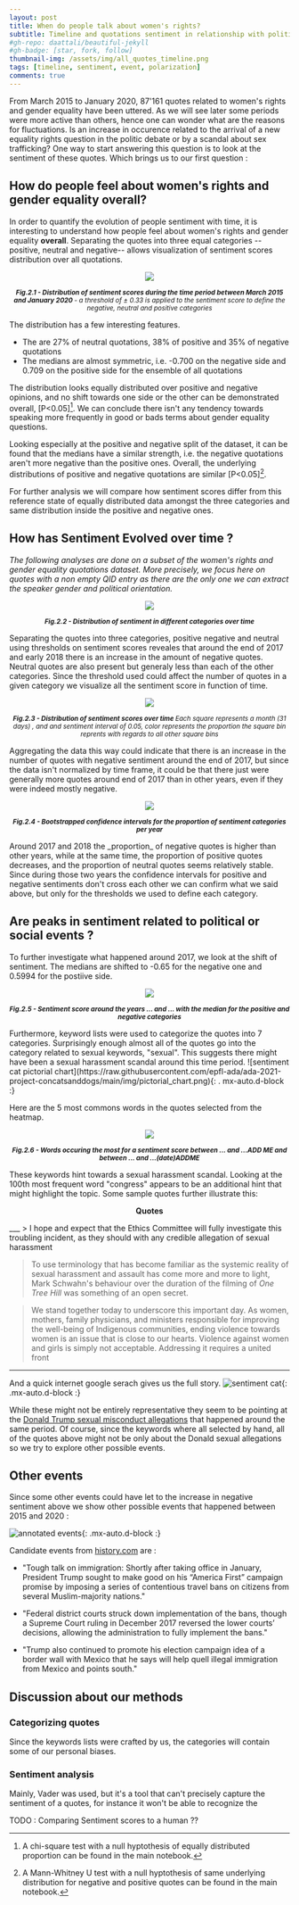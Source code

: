 ```yaml
---
layout: post
title: When do people talk about women's rights?
subtitle: Timeline and quotations sentiment in relationship with political or social events
#gh-repo: daattali/beautiful-jekyll
#gh-badge: [star, fork, follow]
thumbnail-img: /assets/img/all_quotes_timeline.png
tags: [timeline, sentiment, event, polarization]
comments: true
---
```

<!--
_This section will investigate the timeline with sentiment and focus on specific 
days/months to hghlight that quotes are related to political or social events._
_For now we can focus on the end of 2017 and show the subcategories found, i.e. that
 mostly it is sexual harassment quotes that are predominantly found around this time._ 
_We could also try to find other events._
  -->

From March 2015 to January 2020, 87'161 quotes related to women's rights and gender equality have been uttered. As we will see later some periods were more active than others, hence one can wonder what are the reasons for fluctuations. Is an increase in occurence related to the arrival of a new equality rights question in the politic debate or by a scandal about sex trafficking? One way to start answering this question is to look at the sentiment of these quotes.
Which brings us to our first question :


## How do people feel about women's rights and gender equality overall?
<!--![sentiment polarized with medians](https://raw.githubusercontent.com/epfl-ada/ada-2021-project-concatsanddogs/main/img/all_quotes_with_medians.png){: .    mx-auto.d-block :}  -->
In order to quantify the evolution of people sentiment with time, it is interesting to understand how people feel about women's rights and gender equality **overall**. Separating the quotes into three equal categories --positive, neutral and negative-- allows visualization of sentiment scores distribution over all quotations.
<!-- I think dividing into three equal categories makes more sense if we want to quantify how people feel -->
<p align = "center">
	<img src = "https://raw.githubusercontent.com/epfl-ada/ada-2021-project-concatsanddogs/main/img/all_quotes_with_medians.png">
</p>
<p align = "center">
	<small> 
		<i> 
			<b>
			Fig.2.1 - Distribution of sentiment scores during the time period between March 2015 and January 2020
			</b> 
			- a threshold of ± 0.33 is applied to the sentiment score to define the negative, neutral and positive categories
		</i>
	</small>

</p>

The distribution has a few interesting features.
- The are 27% of neutral quotations, 38% of positive and 35% of negative quotations
- The medians are almost symmetric, i.e. -0.700 on the negative side and 0.709 on the positive side for the ensemble of all quotations
<!--ADD A TEST TO CHECK IF  THE DIFFERENCE IN THE MEDIANS IS SIGNIFICATIVE (Kolmogorov-Smirnov test probably?)-->
 
The distribution looks equally distributed over positive and negative opinions, and no shift towards one side or the other can be demonstrated overall, [P<0.05][^1]. We can conclude there isn't any tendency towards speaking more frequently in good or bads terms about gender equality questions. 

[^1]: A chi-square test with a null hyptothesis of equally distributed proportion can be found in the main notebook.

Looking especially at the positive and negative split of the dataset, it can be found that the medians have a similar strength, i.e. the negative quotations aren't more negative than the positive ones. Overall, the underlying distributions of positive and negative quotations are similar [P<0.05][^2]. 

For further analysis we will compare how sentiment scores differ from this reference state of equally distributed data amongst the three categories and same distribution inside the positive and negative ones.


## How has Sentiment Evolved over time ?

_The following analyses are done on a subset of the women's rights and gender equality quotations dataset. More precisely, we focus here on quotes with a non empty QID entry as there are the only one we can extract the speaker gender and political orientation._
<p align = "center">
	<img src = "https://raw.githubusercontent.com/epfl-ada/ada-2021-project-concatsanddogs/main/img/sentiment_time_pos_neg_neu.jpg">
</p>
<p align = "center">
	<small> 
		<i> 
			<b>
			Fig.2.2 - Distribution of sentiment in different categories over time
			</b> 
		</i>
	</small>
</p>
Separating the quotes into three categories, positive negative and neutral using thresholds on sentiment scores reveales
that around the end of 2017 and early 2018 there is an increase in the amount of negative quotes.
Neutral quotes are also present but generaly less than each of the other categories. Since the threshold
used could affect the number of quotes in a given category we visualize all the sentiment score in function of time.
<!--( todo: check this or turn this into an interactive plot where we can change the threshold) -->

<p align = "center">
	<img src = "https://raw.githubusercontent.com/epfl-ada/ada-2021-project-concatsanddogs/main/img/sentiment_heatmap.jpg">
</p>
<p align = "center">
	<small> 
		<i> 
			<b>
			Fig.2.3 - Distribution of sentiment scores over time
			</b> 
			Each square represents a month (31 days) , and and sentiment interval of 0.05, color represents the proportion the square bin reprents with regards to all other square bins
		</i>
	</small>
</p>
Aggregating the data this way could indicate that there is an increase in the number of quotes with negative sentiment around the end of 2017,
but since the data isn't normalized by time frame, it could be that there just were generally more quotes around end of 2017 than in other years, even if they were indeed mostly negative.

<!-- todo : find a way to normalize by time period only or criticize i -->

<!-- Seems like there were a lot of negative quotes end of 2017
We could maybe use the list provided by wikipedia : https://en.wikipedia.org/wiki/2017_in_the_United_States#October to see if there were quotes about that -->

<p align = "center">
	<img src = "https://raw.githubusercontent.com/epfl-ada/ada-2021-project-concatsanddogs/main/img/byyear_sentiment_barplot.png">
</p>
<p align = "center">
	<small> 
		<i> 
			<b>
			Fig.2.4 - Bootstrapped confidence intervals for the proportion of sentiment categories per year
			</b> 
		</i>
	</small>
</p>
Around 2017 and 2018 the _proportion_ of negative quotes is higher than other years, while at the same time,
the proportion of positive quotes decreases, and the proportion of neutral quotes seems relatively stable. Since during those two years the confidence intervals for positive and negative sentiments don't cross each other we can confirm what we said above, but only for the thresholds we used to define each category. <!--  as in if we use a threshold of 0.5 maybe all of the proportions will be basically the same -->

## Are peaks in sentiment related to political or social events ?

To further investigate what happened around 2017, we look at the shift of sentiment. The medians are shifted to -0.65 for the negative one and 0.5994 for the postiive side. 

<p align = "center">
	<img src = "https://raw.githubusercontent.com/epfl-ada/ada-2021-project-concatsanddogs/main/img/end_2017_quotes_with_medians.png">
</p>
<p align = "center">
	<small> 
		<i> 
			<b>
			Fig.2.5 - Sentiment score around the years ... and ... with the median for the positive and negative categories
			</b> 
		</i>
	</small>
</p>
Furthermore, keyword lists were used to categorize the quotes into 7 categories. 
Surprisingly enough almost all of the quotes go into the category related to sexual keywords, "sexual".
This suggests there might have been a sexual harassment scandal around this time period.
![sentiment cat pictorial chart](https://raw.githubusercontent.com/epfl-ada/ada-2021-project-concatsanddogs/main/img/pictorial_chart.png){: .    mx-auto.d-block :}

Here are the 5 most commons words in the quotes selected from the heatmap. <!--This confirms our hypothesis and allows us to look into more details. -->

<p align = "center">
	<img src = "https://raw.githubusercontent.com/epfl-ada/ada-2021-project-concatsanddogs/main/img/5_most_common_word_event.png">
</p>
<p align = "center">
	<small> 
		<i> 
			<b>
			Fig.2.6 - Words occuring the most for a sentiment score between ... and ...ADD ME and between ... and ...(date)ADDME
			</b> 
		</i>
	</small>
</p>

These keywords hint towards a sexual harassment scandal. Looking at the 100th most frequent word "congress" appears to be an additional hint that might highlight the topic. Some sample quotes further illustrate this:
<p style="text-align: center;"> <b> Quotes</b>  </p> 
___
> I hope and expect that the Ethics Committee will fully investigate this troubling incident, as they should with any credible allegation of sexual harassment

> To use terminology that has become familiar as the systemic reality of sexual harassment and assault has come more and more to light, Mark Schwahn's behaviour over the duration of the filming of *One Tree Hill* was something of an open secret. 

> We stand together today to underscore this important day. As women, mothers, family physicians, and ministers responsible for improving the well-being of Indigenous communities, ending violence towards women is an issue that is close to our hearts. Violence against women and girls is simply not acceptable. Addressing it requires a united front
___
And a quick internet google serach gives us the full story. 
![sentiment cat](https://raw.githubusercontent.com/epfl-ada/ada-2021-project-concatsanddogs/main/img/trump_snapshot.png){: .mx-auto.d-block :} 

While these might not be entirely representative they seem to be pointing at the [Donald Trump sexual misconduct allegations](https://en.wikipedia.org/wiki/Donald_Trump_sexual_misconduct_allegations) that happened around the same period. Of course, since the keywords where all selected by hand, all of the quotes above might not be only about the Donald sexual allegations so we try to explore other possible events.

## Other events

Since some other events could have let to the increase in negative sentiment above we show other possible events that happened between 2015 and 2020 :

<!-- Here we use the additional dataset ( wikipedia historical US events page) do show what events are mainly talked about - 
_todo : make sure this is relevant : show proof that quotes are mostly US related_-->
![annotated events](https://raw.githubusercontent.com/epfl-ada/ada-2021-project-concatsanddogs/main/img/events_time.jpg){: .mx-auto.d-block :}

Candidate events from [history.com](https://www.history.com/topics/21st-century/2017-events#section_1) are :

* "Tough talk on immigration: Shortly after taking office in January, President Trump sought to make good on his “America First” campaign promise by imposing a series of contentious travel bans on citizens from several Muslim-majority nations."

* "Federal district courts struck down implementation of the bans, though a Supreme Court ruling in December 2017 reversed the lower courts’ decisions, allowing the administration to fully implement the bans."

* "Trump also continued to promote his election campaign idea of a border wall with Mexico that he says will help quell illegal immigration from Mexico and points south."


## Discussion about our methods 

### Categorizing quotes
Since the keywords lists were crafted by us, the categories will contain some of our personal biases. <!-- comments on the number of quotes in every list ? are they balanced ? -->

### Sentiment analysis

Mainly, Vader was used, but it's a tool that can't precisely capture the sentiment of a quotes, for instance it won't be able to recognize the 

TODO : Comparing Sentiment scores to a human ?? 

[^1]: A chi-square test with a null hyptothesis of equally distributed proportion can be found in the main notebook.
[^2]: A Mann-Whitney U test with a null hyptothesis of same underlying distribution for negative and positive quotes can be found in the main notebook.

